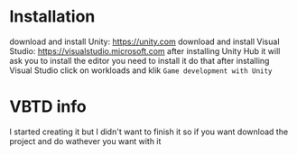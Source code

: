 # Installation
download and install Unity: https://unity.com
download and install Visual Studio: https://visualstudio.microsoft.com
after installing Unity Hub it will ask you to install the editor you need to install it do that
after installing Visual Studio click on workloads and klik `Game development with Unity`

# VBTD info
I started creating it but I didn't want to finish it so if you want download the project and do wathever you want with it
